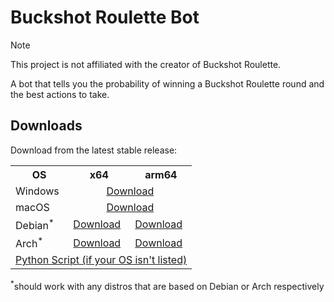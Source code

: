 # Buckshot Roulette Bot

> [!NOTE]
> This project is not affiliated with the creator of Buckshot Roulette.

A bot that tells you the probability of winning a Buckshot Roulette round and the best actions to take.

## Downloads
Download from the latest stable release:
<table>
  <tr>
    <th>OS</th>
    <th>x64</th>
    <th>arm64</th>
  </tr>
  <tr>
    <td>Windows</td>
    <td colspan="2" align="center"><a href="https://github.com/ftc-payton/Buckshot-Roulette-Bot/releases/download/v1.1.5/Buckshot_Roulette_Bot_v1.1.5_windows.exe">Download</a></td>
  </tr>
  <tr>
    <td>macOS</td>
    <td colspan="2" align="center"><a href="https://github.com/ftc-payton/Buckshot-Roulette-Bot/releases/download/v1.1.5/Buckshot_Roulette_Bot_v1.1.5_macos_universal.zip">Download</a></td>
  </tr>
  <tr>
    <td>Debian<sup>*</sup></td>
    <td><a href="https://github.com/ftc-payton/Buckshot-Roulette-Bot/releases/download/v1.1.5/Buckshot_Roulette_Bot_v1.1.5_debian_x64">Download</a></td>
    <td><a href="https://github.com/ftc-payton/Buckshot-Roulette-Bot/releases/download/v1.1.5/Buckshot_Roulette_Bot_v1.1.5_debian_arm64">Download</a></td>
  </tr>
  <tr>
    <td>Arch<sup>*</sup></td>
    <td><a href="https://github.com/ftc-payton/Buckshot-Roulette-Bot/releases/download/v1.1.5/Buckshot_Roulette_Bot_v1.1.5_arch_x64">Download</a></td>
    <td><a href="https://github.com/ftc-payton/Buckshot-Roulette-Bot/releases/download/v1.1.5/Buckshot_Roulette_Bot_v1.1.5_arch_arm64">Download</a></td>
  </tr>
  <tr>
    <td colspan="3" align="center"><a href="https://github.com/ftc-payton/Buckshot-Roulette-Bot/releases/download/v1.1.5/Buckshot_Roulette_Bot_v1.1.5rev2_script.py">Python Script (if your OS isn't listed)</a></td>
  </tr>
</table>
<sup>*</sup>should work with any distros that are based on Debian or Arch respectively
